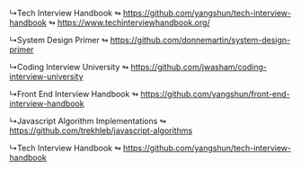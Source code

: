 ↳Tech Interview Handbook
↬ https://github.com/yangshun/tech-interview-handbook
↬ https://www.techinterviewhandbook.org/

↳System Design Primer
↬ https://github.com/donnemartin/system-design-primer

↳Coding Interview University
↬ https://github.com/jwasham/coding-interview-university

↳Front End Interview Handbook
↬ https://github.com/yangshun/front-end-interview-handbook

↳Javascript Algorithm Implementations
↬ https://github.com/trekhleb/javascript-algorithms

↳Tech Interview Handbook
↬ https://github.com/yangshun/tech-interview-handbook